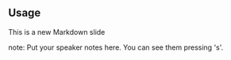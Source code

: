 ##  Usage

This is a new Markdown slide

note:
    Put your speaker notes here.
    You can see them pressing 's'.
